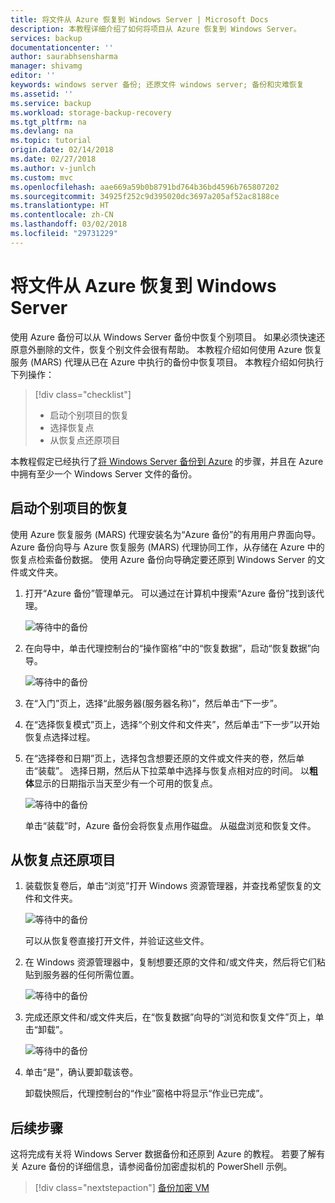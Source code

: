 ```yaml
---
title: 将文件从 Azure 恢复到 Windows Server | Microsoft Docs
description: 本教程详细介绍了如何将项目从 Azure 恢复到 Windows Server。
services: backup
documentationcenter: ''
author: saurabhsensharma
manager: shivamg
editor: ''
keywords: windows server 备份; 还原文件 windows server; 备份和灾难恢复
ms.assetid: ''
ms.service: backup
ms.workload: storage-backup-recovery
ms.tgt_pltfrm: na
ms.devlang: na
ms.topic: tutorial
origin.date: 02/14/2018
ms.date: 02/27/2018
ms.author: v-junlch
ms.custom: mvc
ms.openlocfilehash: aae669a59b0b8791bd764b36bd4596b765807202
ms.sourcegitcommit: 34925f252c9d395020dc3697a205af52ac8188ce
ms.translationtype: HT
ms.contentlocale: zh-CN
ms.lasthandoff: 03/02/2018
ms.locfileid: "29731229"
---
```

# <a name="recover-files-from-azure-to-a-windows-server"></a>将文件从 Azure 恢复到 Windows Server

使用 Azure 备份可以从 Windows Server 备份中恢复个别项目。 如果必须快速还原意外删除的文件，恢复个别文件会很有帮助。 本教程介绍如何使用 Azure 恢复服务 (MARS) 代理从已在 Azure 中执行的备份中恢复项目。 本教程介绍如何执行下列操作：

> [!div class="checklist"]
> * 启动个别项目的恢复 
> * 选择恢复点 
> * 从恢复点还原项目

本教程假定已经执行了[将 Windows Server 备份到 Azure](backup-configure-vault.md) 的步骤，并且在 Azure 中拥有至少一个 Windows Server 文件的备份。

## <a name="initiate-recovery-of-individual-items"></a>启动个别项目的恢复

使用 Azure 恢复服务 (MARS) 代理安装名为“Azure 备份”的有用用户界面向导。 Azure 备份向导与 Azure 恢复服务 (MARS) 代理协同工作，从存储在 Azure 中的恢复点检索备份数据。 使用 Azure 备份向导确定要还原到 Windows Server 的文件或文件夹。 

1. 打开“Azure 备份”管理单元。 可以通过在计算机中搜索“Azure 备份”找到该代理。

    ![等待中的备份](./media/tutorial-backup-restore-files-windows-server/mars.png)

2. 在向导中，单击代理控制台的“操作窗格”中的“恢复数据”，启动“恢复数据”向导。

    ![等待中的备份](./media/tutorial-backup-restore-files-windows-server/mars-recover-data.png)

3. 在“入门”页上，选择“此服务器(服务器名称)”，然后单击“下一步”。

4. 在“选择恢复模式”页上，选择“个别文件和文件夹”，然后单击“下一步”以开始恢复点选择过程。
 
5. 在“选择卷和日期”页上，选择包含想要还原的文件或文件夹的卷，然后单击“装载”。 选择日期，然后从下拉菜单中选择与恢复点相对应的时间。 以**粗体**显示的日期指示当天至少有一个可用的恢复点。

    ![等待中的备份](./media/tutorial-backup-restore-files-windows-server/mars-select-date.png)
 
    单击“装载”时，Azure 备份会将恢复点用作磁盘。 从磁盘浏览和恢复文件。

## <a name="restore-items-from-a-recovery-point"></a>从恢复点还原项目

1. 装载恢复卷后，单击“浏览”打开 Windows 资源管理器，并查找希望恢复的文件和文件夹。 

    ![等待中的备份](./media/tutorial-backup-restore-files-windows-server/mars-browse-recover.png)

    可以从恢复卷直接打开文件，并验证这些文件。

2. 在 Windows 资源管理器中，复制想要还原的文件和/或文件夹，然后将它们粘贴到服务器的任何所需位置。

    ![等待中的备份](./media/tutorial-backup-restore-files-windows-server/mars-final.png)

3. 完成还原文件和/或文件夹后，在“恢复数据”向导的“浏览和恢复文件”页上，单击“卸载”。 

    ![等待中的备份](./media/tutorial-backup-restore-files-windows-server/unmount-and-confirm.png)

4. 单击“是”，确认要卸载该卷。

    卸载快照后，代理控制台的“作业”窗格中将显示“作业已完成”。

## <a name="next-steps"></a>后续步骤

这将完成有关将 Windows Server 数据备份和还原到 Azure 的教程。 若要了解有关 Azure 备份的详细信息，请参阅备份加密虚拟机的 PowerShell 示例。

> [!div class="nextstepaction"]
> [备份加密 VM](./scripts/backup-powershell-sample-backup-encrypted-vm.md)

<!-- Update_Description: update metedata properties -->